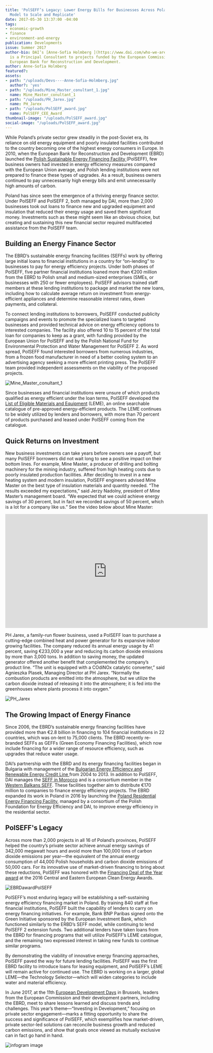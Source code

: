 ```yaml
---
title: 'PolSEFF’s Legacy: Lower Energy Bills for Businesses Across Poland; a Financing
  Model to Scale and Replicate'
date: 2017-05-30 13:37:00 -04:00
tags:
- economic-growth
- finance
- environment-and-energy
publication: Developments
issue: Summer 2017
author-bio: DAI’s [Anne-Sofia Holmberg ](https://www.dai.com/who-we-are/our-team/anne-sofia-holmberg)
  is a Principal Consultant to projects funded by the European Commission and the
  European Bank for Reconstruction and Development.
author: Anne-Sofia Holmberg
featured?: 
assets:
- path: "/uploads/Devs----Anne-Sofia-Holmberg.jpg"
  author?: 'yes'
- path: "/uploads/Mine_Master_conultant_1.jpg"
  name: Mine_Master_conultant_1
- path: "/uploads/PH_Jarex.jpg"
  name: PH_Jarex
- path: "/uploads/PolSEFF_award.jpg"
  name: PolSEFF_CEE_Award
thumbnail-image: "/uploads/PolSEFF_award.jpg"
social-image: "/uploads/PolSEFF_award.jpg"
---
```


While Poland’s private sector grew steadily in the post-Soviet era, its reliance on old energy equipment and poorly insulated facilities contributed to the country becoming one of the highest energy consumers in Europe. In 2010, when the European Bank for Reconstruction and Development (EBRD) launched the [Polish Sustainable Energy Financing Facility ](https://www.dai.com/our-work/projects/poland-polish-sustainable-energy-financing-facility-polseff)(PolSEFF), few business owners had invested in energy efficiency measures compared with the European Union average, and Polish lending institutions were not prepared to finance these types of upgrades. As a result, business owners continued to pay unnecessarily high energy bills and emit unnecessarily high amounts of carbon.



Poland has since seen the emergence of a thriving energy finance sector. Under PolSEFF and PolSEFF 2, both managed by DAI, more than 2,000 businesses took out loans to finance new and upgraded equipment and insulation that reduced their energy usage and saved them significant money. Investments such as these might seem like an obvious choice, but creating and sustaining this new financial sector required multifaceted assistance from the PolSEFF team.

## Building an Energy Finance Sector

The EBRD’s sustainable energy financing facilities (SEFFs) work by offering large initial loans to financial institutions in a country for “on-lending” to businesses to pay for energy efficiency projects. Under both phases of PolSEFF, five partner financial institutions loaned more than €200 million from the EBRD to Polish small and medium-sized enterprises (SMEs, or businesses with 250 or fewer employees). PolSEFF advisors trained staff members at these lending institutions to package and market the new loans, including how to calculate average return on investment from energy-efficient appliances and determine reasonable interest rates, down payments, and collateral.

To connect lending institutions to borrowers, PolSEFF conducted publicity campaigns and events to promote the specialized loans to targeted businesses and provided technical advice on energy efficiency options to interested companies. The facility also offered 10 to 15 percent of the total loan for companies to keep as a grant, with funding provided by the European Union for PolSEFF and by the Polish National Fund for Environmental Protection and Water Management for PolSEFF 2. As word spread, PolSEFF found interested borrowers from numerous industries, from a frozen food manufacturer in need of a better cooling system to an advertising agency seeking a more efficient printing press. The PolSEFF team provided independent assessments on the viability of the proposed projects.

![Mine_Master_conultant_1](/uploads/Mine_Master_conultant_1.jpg "PolSEFF consultants provided assessments to businesses.") 

Since businesses and financial institutions were unsure of which products qualified as energy efficient under the loan terms, PolSEFF developed the [List of Eligible Materials and Equipment](https://youtu.be/Ww7Rydywh6Y) (LEME), an online searchable catalogue of pre-approved energy-efficient products. The LEME continues to be widely utilized by lenders and borrowers, with more than 70 percent of products purchased and leased under PolSEFF coming from the catalogue. 

## Quick Returns on Investment

New business investments can take years before owners see a payoff, but many PolSEFF borrowers did not wait long to see a positive impact on their bottom lines. For example, Mine Master, a producer of drilling and bolting machinery for the mining industry, suffered from high heating costs due to poorly insulated production facilities. After deciding to invest in a new heating system and modern insulation, PolSEFF engineers advised Mine Master on the best type of insulation materials and quantity needed. “The results exceeded my expectations,” said Jerzy Nadolny, president of Mine Master’s management board. “We expected that we could achieve energy savings of 30 percent, but in fact we recorded savings of 50 percent, which is a lot for a company like us.” See the video below about Mine Master: 

<iframe src="https://player.vimeo.com/video/68727241" width="640" height="360" frameborder="0" webkitallowfullscreen mozallowfullscreen allowfullscreen></iframe>

PH Jarex, a family-run flower business, used a PolSEFF loan to purchase a cutting-edge combined heat and power generator for its expansive indoor growing facilities. The company reduced its annual energy usage by 41 percent, saving €233,000 a year and reducing its carbon dioxide emissions by more than 3,000 tons. In addition to saving money, the updated generator offered another benefit that complemented the company’s product line. “The unit is equipped with a COdiNOx catalytic converter,” said Agnieszka Plasek, Managing Director at PH Jarex. “Normally the combustion products are emitted into the atmosphere, but we utilize the carbon dioxide instead of releasing it into the atmosphere; it is fed into the greenhouses where plants process it into oxygen.”

![PH_Jarex](/uploads/PH_Jarex.jpg "PH Jarex, a family-run flower business, used a loan to purchase a cutting-edge combined heat and power generator for its indoor growing facilities.") 

## The Growing Impact of Energy Finance

Since 2006, the EBRD’s sustainable energy financing facilities have provided more than €2.8 billion in financing to 104 financial institutions in 22 countries, which was on-lent to 75,000 clients. The EBRD recently re-branded SEFFs as GEFFs (Green Economy Financing Facilities), which now include financing for a wider range of resource efficiency, such as upgrades that reduce water usage. 

DAI’s partnership with the EBRD and its energy financing facilities began in Bulgaria with management of the [Bulgarian Energy Efficiency and Renewable Energy Credit Line ](https://www.dai.com/our-work/projects/bulgaria-energy-efficiency-and-renewable-energy-credit-line-support-rational) from 2004 to 2013. In addition to PolSEFF, DAI manages the [SEFF in Morocco](https://www.dai.com/our-work/projects/morocco-sustainable-energy-financing-facility-morseff) and is a consortium member in the [Western Balkans SEFF](https://www.dai.com/our-work/projects/western-balkans-sustainable-energy-finance-facility-webseff-i-ii). These facilities together aim to distribute €170 million to companies to finance energy efficiency projects. The EBRD expanded its work in Poland in 2016 by launching the [Poland Residential Energy Financing Facility](https://www.dai.com/our-work/projects/polish-residential-energy-efficiency-financing-facility-poland-reff), managed by a consortium of the Polish Foundation for Energy Efficiency and DAI, to improve energy efficiency in the residential sector.

## PolSEFF's Legacy

Across more than 2,000 projects in all 16 of Poland’s provinces, PolSEFF helped the country’s private sector achieve annual energy savings of 342,000 megawatt hours and avoid more than 100,000 tons of carbon dioxide emissions per year—the equivalent of the annual energy consumption of 44,000 Polish households and carbon dioxide emissions of 50,000 cars. For its innovative use of market-driven financing to bring about these reductions, PolSEFF was honored with the [Financing Deal of the Year award](https://www.dai.com/news/polish-sustainable-energy-financing-facility-wins-clean-energy-award) at the 2016 Central and Eastern European Clean Energy Awards.

![EBRDawardPolSEFF](/uploads/PolSEFF_award.jpg "Anna Chmielewska, Principal Banker at the EBRD, accepting PolSEFF's Financing Deal of the Year award at the 2016 Central and Eastern European Clean Energy Awards.") 

PolSEFF’s most enduring legacy will be establishing a self-sustaining energy efficiency financing market in Poland. By training 840 staff at five financial institutions, PolSEFF built the capability of lenders to carry on energy financing initiatives. For example, Bank BNP Paribas signed onto the Green Initiative sponsored by the European Investment Bank, which functioned similarly to the ERBD’s SEFF model, while continuing to lend PolSEFF 2 extension funds. Two additional lenders have taken loans from the EBRD for financing programs that will utilize PolSEFF’s LEME catalogue, and the remaining two expressed interest in taking new funds to continue similar programs.

By demonstrating the viability of innovative energy financing approaches, PolSEFF paved the way for future lending facilities. PolSEFF was the first EBRD facility to introduce loans for leasing equipment, and PolSEFF’s LEME will remain active for continued use. The EBRD is working on a larger, global LEME—the Technology Selector—which will widen categories to include water and material efficiency.

In June 2017, at the 11th [European Development Days](https://www.eudevdays.eu/) in Brussels, leaders from the European Commission and their development partners, including the EBRD, meet to share lessons learned and discuss trends and challenges. This year’s theme—“Investing in Development,” focusing on private sector engagement—marks a fitting opportunity to share the success and significance of PolSEFF, which exemplifies how market-driven, private sector-led solutions can reconcile business growth and reduced carbon emissions, and show that goals once viewed as mutually exclusive can in fact go hand in hand.

![infogram image](https://infogram.io/p/b932e0852df24b3c956c6b2abe4417fe.png)
